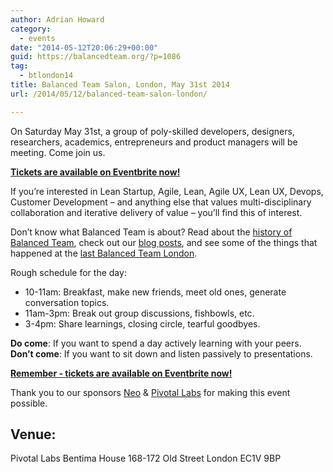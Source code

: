 ```yaml
---
author: Adrian Howard
category:
  - events
date: "2014-05-12T20:06:29+00:00"
guid: https://balancedteam.org/?p=1086
tag:
  - btlondon14
title: Balanced Team Salon, London, May 31st 2014
url: /2014/05/12/balanced-team-salon-london/

---
```

On Saturday May 31st, a group of poly-skilled developers, designers, researchers, academics, entrepreneurs and product managers will be meeting. Come join us.

**[Tickets are available on Eventbrite now!](http://www.eventbrite.com/e/balanced-team-london-salon-2014-tickets-11605589631)**

If you’re interested in Lean Startup, Agile, Lean, Agile UX, Lean UX, Devops, Customer Development – and anything else that values multi-disciplinary collaboration and iterative delivery of value – you’ll find this of interest.

Don’t know what Balanced Team is about? Read about the [history of Balanced Team](/balanced-team-history/), check out our [blog posts](/blog-posts/), and see some of the things that happened at the [last Balanced Team London](https://storify.com/adrianh/balanced-team-london-2013/).

Rough schedule for the day:

- 10-11am: Breakfast, make new friends, meet old ones, generate conversation topics.
- 11am-3pm: Break out group discussions, fishbowls, etc.
- 3-4pm: Share learnings, closing circle, tearful goodbyes.

**Do come**: If you want to spend a day actively learning with your peers.
**Don’t come**: If you want to sit down and listen passively to presentations.

**[Remember - tickets are available on Eventbrite now!](http://www.eventbrite.com/e/balanced-team-london-salon-2014-tickets-11605589631)**

Thank you to our sponsors [Neo](http://www.neo.com/) & [Pivotal Labs](http://pivotallabs.com/) for making this event possible.

## Venue:

Pivotal Labs
Bentima House
168-172 Old Street
London EC1V 9BP
